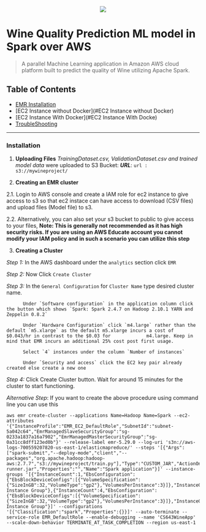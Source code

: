 <p align="center">
	<img src="https://user-images.githubusercontent.com/28786206/101530599-22e4dd80-3960-11eb-92a6-989e8c7fbf3b.jpg">
</p>

# Wine Quality Prediction ML model in Spark over AWS

> A parallel Machine Learning application in Amazon AWS cloud platform built to predict the quality of Wine utilizing Apache Spark. 

## Table of Contents

- [EMR Installation](#installation)
- [EC2 Instance without Docker](#EC2 Instance without Docker)
- [EC2 Instance With Docker](#EC2 Instance With Docke)
- [TroubleShooting](#Troubleshooting)

---

### Installation

1) **Uploading Files**
*TrainingDataset.csv, ValidationDataset.csv and trained model data* were uploaded to S3 Bucket:
***URL***: ```url : s3://mywineproject/```

2) **Creating an EMR cluster**

2.1. Login to AWS console and create a IAM role for ec2 instance to give access to s3 so that ec2 instace can have access to download (CSV files) and upload files (Model file) to s3.

2.2. Alternatively, you can also set your s3 bucket to public to give access to your files, **Note: This is generally not recommended as it has high security risks. If you are using an AWS Educate account you cannot modify your IAM policy and in such a scenario you can utilize this step**

3) **Creating a Cluster**

*Step 1:* In the AWS dashboard under the `analytics` section click `EMR`

*Step 2:* Now Click `Create Cluster` 

*Step 3:* In the `General Configuration` for `Cluster Name` type desired cluster name.

          Under `Software configuration` in the application column click the button which shows `Spark: Spark 2.4.7 on Hadoop 2.10.1 YARN and Zeppelin 0.8.2`
	  
          Under `Hardware Configuration` click `m4.large` rather than the default `m5.xlarge` as the default m5.xlarge incurs a cost of $0.043/hr in contrast to the $0.03 for 	           m4.large. Keep in mind that EMR incurs an additional 25% cost post first usage. 
	  
          Select `4` instances under the column `Number of instances`
	  
          Under `Security and access` click the EC2 key pair already created else create a new one
	  
*Step 4:* Click Create Cluster button. Wait for around 15 minutes for the cluster to start functioning. 

*Alternative Step*: If you want to create the above procedure using command line you can use this 

```
aws emr create-cluster --applications Name=Hadoop Name=Spark --ec2-attributes '{"InstanceProfile":"EMR_EC2_DefaultRole","SubnetId":"subnet-5a042c64","EmrManagedSlaveSecurityGroup":"sg-0233a1837a16a7902","EmrManagedMasterSecurityGroup":"sg-0a31cc8dff123ed0b"}' --release-label emr-5.29.0 --log-uri 's3n://aws-logs-700559207820-us-east-1/elasticmapreduce/' --steps '[{"Args":["spark-submit","--deploy-mode","client","--packages","org.apache.hadoop:hadoop-aws:2.7.7","s3://mywineproject/train.py"],"Type":"CUSTOM_JAR","ActionOnFailure":"TERMINATE_CLUSTER","Jar":"command-runner.jar","Properties":"","Name":"Spark application"}]' --instance-groups '[{"InstanceCount":1,"EbsConfiguration":{"EbsBlockDeviceConfigs":[{"VolumeSpecification":{"SizeInGB":32,"VolumeType":"gp2"},"VolumesPerInstance":3}]},"InstanceGroupType":"MASTER","InstanceType":"m4.large","Name":"Master Instance Group"},{"InstanceCount":4,"EbsConfiguration":{"EbsBlockDeviceConfigs":[{"VolumeSpecification":{"SizeInGB":32,"VolumeType":"gp2"},"VolumesPerInstance":3}]},"InstanceGroupType":"CORE","InstanceType":"m4.large","Name":"Core Instance Group"}]' --configurations '[{"Classification":"spark","Properties":{}}]' --auto-terminate --service-role EMR_DefaultRole --enable-debugging --name 'CS643WineApp' --scale-down-behavior TERMINATE_AT_TASK_COMPLETION --region us-east-1
```
